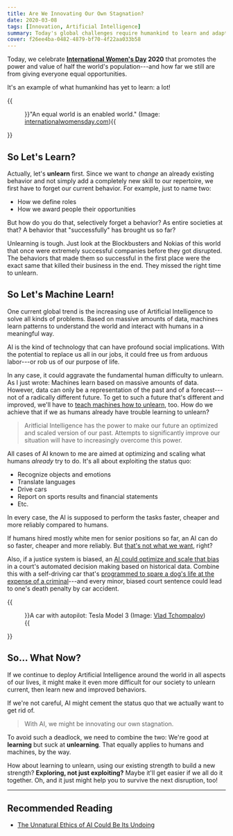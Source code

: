 ```yaml
---
title: Are We Innovating Our Own Stagnation?
date: 2020-03-08
tags: [Innovation, Artificial Intelligence]
summary: Today's global challenges require humankind to learn and adapt. Artificial Intelligence will help driving these changes, right?---Maybe not.
cover: f26ee4ba-0482-4879-bf70-4f22aa033b58
---
```


Today, we celebrate **[International Women's Day](https://www.internationalwomensday.com/) 2020** that promotes the power and value of half the world's population---and how far we still are from giving everyone equal opportunities.

It's an example of what humankind has yet to learn: a lot!

{{<figure src="https://res.cloudinary.com/ypertex/image/upload/ar_5:3,c_fill,g_auto,q_auto,w_740/v1581544571/f26ee4ba-0482-4879-bf70-4f22aa033b58.jpg">}}"An equal world is an enabled world." (Image: [internationalwomensday.com](https://www.internationalwomensday.com/)){{</figure>}}

## So Let's Learn?

Actually, let's **unlearn** first. Since we want to *change* an already existing behavior and not simply add a completely new skill to our repertoire, we first have to forget our current behavior. For example, just to name two:

* How we define roles
* How we award people their opportunities

But how do you do that, selectively forget a behavior? As entire societies at that? A behavior that "successfully" has brought us so far?

Unlearning is tough. Just look at the Blockbusters and Nokias of this world that once were extremely successful companies before they got disrupted. The behaviors that made them so successful in the first place were the exact same that killed their business in the end. They missed the right time to unlearn.

## So Let's Machine Learn!

One current global trend is the increasing use of Artificial Intelligence to solve all kinds of problems. Based on massive amounts of data, machines learn patterns to understand the world and interact with humans in a meaningful way.

AI is the kind of technology that can have profound social implications. With the potential to replace us all in our jobs, it could free us from arduous labor---or rob us of our purpose of life.

In any case, it could aggravate the fundamental human difficulty to unlearn. As I just wrote: Machines learn based on massive amounts of data. However, data can only be a representation of the past and of a forecast---not of a radically different future. To get to such a future that's different and improved, we'll have to [teach machines how to unlearn](https://www.wired.com/story/the-next-big-privacy-hurdle-teaching-ai-to-forget/), too. How do we achieve that if we as humans already have trouble learning to unlearn?

> Aritficial Intelligence has the power to make our future an optimized and scaled version of our past. Attempts to significantly improve our situation will have to increasingly overcome this power.

All cases of AI known to me are aimed at optimizing and scaling what humans *already* try to do. It's all about exploiting the status quo:

* Recognize objects and emotions
* Translate languages
* Drive cars
* Report on sports results and financial statements
* Etc.

In every case, the AI is supposed to perform the tasks faster, cheaper and more reliably compared to humans.

If humans hired mostly white men for senior positions so far, an AI can do so faster, cheaper and more reliably. But [that's not what we want](https://www.reuters.com/article/us-amazon-com-jobs-automation-insight-idUSKCN1MK08G), right?

Also, if a justice system is biased, an [AI could optimize and scale that bias](https://www.aclu.org/issues/privacy-technology/surveillance-technologies/ai-and-criminal-justice-devil-data) in a court's automated decision making based on historical data. Combine this with a self-driving car that's [programmed to spare a dog's life at the expense of a criminal](https://www.weforum.org/agenda/2018/10/how-should-autonomous-vehicles-be-programmed)---and every minor, biased court sentence could lead to one's death penalty by car accident.

{{<figure src="https://res.cloudinary.com/ypertex/image/upload/ar_5:3,c_fill,g_auto,q_auto,w_740/v1581544571/e61eeb67-4397-4c82-98c4-5b332bd51be7.jpg">}}A car with autopilot: Tesla Model 3 (Image: [Vlad Tchompalov](https://unsplash.com/@tchompalov)){{</figure>}}

## So... What Now?

If we continue to deploy Artificial Intelligence around the world in all aspects of our lives, it might make it even more difficult for our society to unlearn current, then learn new and improved behaviors.  

If we're not careful, AI might cement the status quo that we actually want to get rid of.

> With AI, we might be innovating our own stagnation.

To avoid such a deadlock, we need to combine the two: We're good at **learning** but suck at **unlearning**. That equally applies to humans and machines, by the way.

How about learning to unlearn, using our existing strength to build a new strength? **Exploring, not just exploiting?** Maybe it'll get easier if we all do it together. Oh, and it just might help you to survive the next disruption, too!

---

## Recommended Reading

* [The Unnatural Ethics of AI Could Be Its Undoing](https://getpocket.com/explore/item/the-unnatural-ethics-of-ai-could-be-its-undoing)
